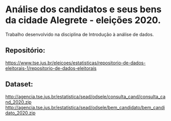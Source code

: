 # Análise dos candidatos e seus bens da cidade Alegrete - eleições 2020.

Trabalho desenvolvido na disciplina de Introdução à análise de dados.

## Repositório:
https://www.tse.jus.br/eleicoes/estatisticas/repositorio-de-dados-eleitorais-1/repositorio-de-dados-eleitorais

## Dataset:
http://agencia.tse.jus.br/estatistica/sead/odsele/consulta_cand/consulta_cand_2020.zip
http://agencia.tse.jus.br/estatistica/sead/odsele/bem_candidato/bem_candidato_2020.zip
